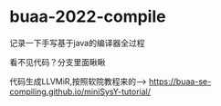 # buaa-2022-compile
记录一下手写基于java的编译器全过程

看不见代码？分支里面瞅瞅

代码生成LLVMiR,按照软院教程来的——> https://buaa-se-compiling.github.io/miniSysY-tutorial/

